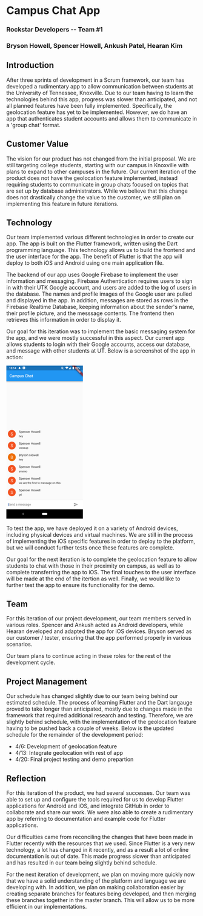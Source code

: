 # Campus Chat App

### Rockstar Developers -- Team #1

### Bryson Howell, Spencer Howell, Ankush Patel, Hearan Kim

## Introduction
After three sprints of development in a Scrum framework, our team has developed a rudimentary app to allow communication between students at the University of Tennessee, Knoxville. Due to our team having to learn the technologies behind this app, progress was slower than anticipated, and not all planned features have been fully implemented. Specifically, the geolocation feature has yet to be implemented. However, we do have an app that authenticates student accounts and allows them to communicate in a 'group chat' format.

## Customer Value
The vision for our product has not changed from the initial proposal. We are still targeting college students, starting with our campus in Knoxville with plans to expand to other campuses in the future. Our current iteration of the product does not have the geolocation feature implemented, instead requiring students to communicate in group chats focused on topics that are set up by database administrators. While we believe that this change does not drastically change the value to the customer, we still plan on implementing this feature in future iterations.

## Technology
Our team implemented various different technologies in order to create our app. The app is built on the Flutter framework, written using the Dart programming language. This technology allows us to build the frontend and the user interface for the app. The benefit of Flutter is that the app will deploy to both iOS and Android using one main application file.

The backend of our app uses Google Firebase to implement the user information and messaging. Firebase Authentication requires users to sign in with their UTK Google account, and users are added to the log of users in the database. The names and profile images of the Google user are pulled and displayed in the app. In addition, messages are stored as rows in the Firebase Realtime Database, keeping information about the sender's name, their profile picture, and the messsage contents. The frontend then retrieves this information in order to display it.

Our goal for this iteration was to implement the basic messaging system for the app, and we were mostly successful in this aspect. Our current app allows students to login with their Google accounts, access our database, and message with other students at UT. Below is a screenshot of the app in action:

<img src="https://github.com/CS340-19/CampusGroupChat/blob/interface/chat_screenshot.png" width="40%">

To test the app, we have deployed it on a variety of Android devices, including physical devices and virtual machines. We are still in the process of implementing the iOS specific features in order to deploy to the platform, but we will conduct further tests once these features are complete. 

Our goal for the next iteration is to complete the geolocation feature to allow students to chat with those in their proximity on campus, as well as to complete transferring the app to iOS. The final touches to the user interface will be made at the end of the itertion as well. Finally, we would like to further test the app to ensure its functionality for the demo.

## Team
For this iteration of our project development, our team members served in various roles. Spencer and Ankush acted as Android developers, while Hearan developed and adapted the app for iOS devices. Bryson served as our customer / tester, ensuring that the app performed properly in various scenarios.

Our team plans to continue acting in these roles for the rest of the development cycle.

## Project Management
Our schedule has changed slightly due to our team being behind our estimated schedule. The process of learning Flutter and the Dart langauge proved to take longer than anticipated, mostly due to changes made in the framework that required additional research and testing. Therefore, we are slightly behind schedule, with the implementation of the geolocation feature having to be pushed back a couple of weeks. Below is the updated schedule for the remainder of the development period:

* 4/6:  Development of geolocation feature
* 4/13: Integrate geolocation with rest of app
* 4/20: Final project testing and demo prepartion

## Reflection
For this iteration of the product, we had several successes. Our team was able to set up and configure the tools required for us to develop Flutter applications for Android and iOS, and integrate GitHub in order to collaborate and share our work. We were also able to create a rudimentary app by referring to documentation and example code for Flutter applications.

Our difficulties came from reconciling the changes that have been made in Flutter recently with the resources that we used. Since Flutter is a very new technology, a lot has changed in it recently, and as a result a lot of online documentation is out of date. This made progress slower than anticipated and has resulted in our team being slightly behind schedule.

For the next iteration of development, we plan on moving more quickly now that we have a solid understanding of the platform and language we are developing with. In addition, we plan on making collaboration easier by creating separate branches for features being developed, and then merging these branches together in the master branch. This will allow us to be more efficient in our implementations.